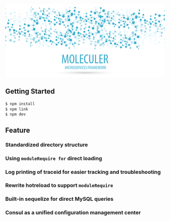 ![Moleculer logo](logo.png)

## Getting Started

```zsh
$ npm install
$ npm link
$ npm dev
```

## Feature

### Standardized directory structure
### Using `moduleRequire for` direct loading
### Log printing of traceid for easier tracking and troubleshooting
### Rewrite hotreload to support `moduleRequire`
### Built-in sequelize for direct MySQL queries
### Consul as a unified configuration management center
